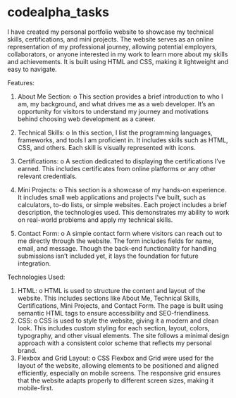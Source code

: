 # codealpha_tasks 

I have created my personal portfolio website to showcase my technical skills, certifications, and mini projects. The website serves as an online representation of my professional journey, allowing potential employers, collaborators, or anyone interested in my work to learn more about my skills and achievements. It is built using HTML and CSS, making it lightweight and easy to navigate.

Features:
1.	About Me Section:
o	This section provides a brief introduction to who I am, my background, and what drives me as a web developer. It’s an opportunity for visitors to understand my journey and motivations behind choosing web development as a career.

2.	Technical Skills: 
o	In this section, I list the programming languages, frameworks, and tools I am proficient in. It includes skills such as HTML, CSS, and others. Each skill is visually represented with icons.

3.	Certifications: 
o	A section dedicated to displaying the certifications I’ve earned. This includes certificates from online platforms  or any other relevant credentials.

4.	Mini Projects: 
o	This section is a showcase of my hands-on experience. It includes small web applications and projects I’ve built, such as calculators, to-do lists, or simple websites. Each project includes a brief description, the technologies used. This demonstrates my ability to work on real-world problems and apply my technical skills.

5.	Contact Form: 
o	A simple contact form where visitors can reach out to me directly through the website. The form includes fields for name, email, and message. Though the back-end functionality for handling submissions isn’t included yet, it lays the foundation for future integration.

Technologies Used:
1.	HTML: 
o	HTML is used to structure the content and layout of the website. This includes sections like About Me, Technical Skills, Certifications, Mini Projects, and Contact Form. The page is built using semantic HTML tags to ensure accessibility and SEO-friendliness.
2.	CSS: 
o	CSS is used to style the website, giving it a modern and clean look. This includes custom styling for each section, layout, colors, typography, and other visual elements. The site follows a minimal design approach with a consistent color scheme that reflects my personal brand.
3.	Flexbox and Grid Layout: 
o	CSS Flexbox and Grid were used for the layout of the website, allowing elements to be positioned and aligned efficiently, especially on mobile screens. The responsive grid ensures that the website adapts properly to different screen sizes, making it mobile-first.

